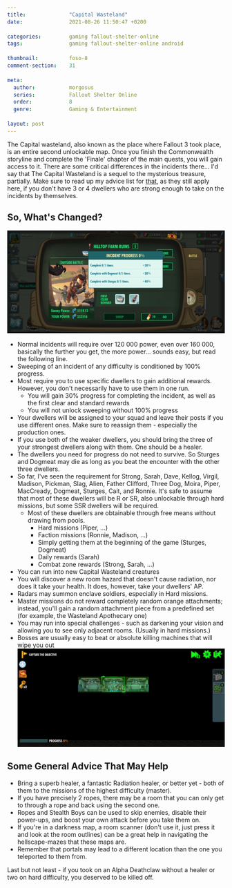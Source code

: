```yaml
---
title:              "Capital Wasteland"
date:               2021-08-26 11:50:47 +0200

categories:         gaming fallout-shelter-online
tags:               gaming fallout-shelter-online android

thumbnail:          foso-8
comment-section:    31

meta:
  author:           morgosus
  series:           Fallout Shelter Online
  order:            8
  genre:            Gaming & Entertainment

layout: post
---
```

The Capital wasteland, also known as the place where Fallout 3 took place, is an entire second unlockable map. Once you finish the Commonwealth storyline and complete the 'Finale' chapter of the main quests, you will gain access to it. There are some critical differences in the incidents there... I'd say that The Capital Wasteland is a sequel to the mysterious treasure, partially. Make sure to read up my advice list for [that](https://www.toms.click/gaming/fallout-shelter-online/2021/08/15/mysterious-treasure.html), as they still apply here, if you don't have 3 or 4 dwellers who are strong enough to take on the incidents by themselves.

## So, What's Changed?
![For one, everything has a progress bar now](/assets/thm/gaming/foso/incident-progress.jpg)
- Normal incidents will require over 120 000 power, even over 160 000, basically the further you get, the more power... sounds easy, but read the following line.
- Sweeping of an incident of any difficulty is conditioned by 100% progress.
- Most require you to use specific dwellers to gain additional rewards. However, you don't necessarily have to use them in one run.
  - You will gain 30% progress for completing the incident, as well as the first clear and standard rewards
  - You will not unlock sweeping without 100% progress
- Your dwellers will be assigned to your squad and leave their posts if you use different ones. Make sure to reassign them - especially the production ones.
- If you use both of the weaker dwellers, you should bring the three of your strongest dwellers along with them. One should be a healer.
- The dwellers you need for progress do not need to survive. So Sturges and Dogmeat may die as long as you beat the encounter with the other three dwellers.
- So far, I've seen the requirement for Strong, Sarah, Dave, Kellog, Virgil, Madison, Pickman, Slag, Alien, Father Clifford, Three Dog, Moira, Piper, MacCready, Dogmeat, Sturges, Cait, and Ronnie. It's safe to assume that most of these dwellers will be R or SR, also unlockable through hard missions, but some SSR dwellers will be required.
  - Most of these dwellers are obtainable through free means without drawing from pools.
    - Hard missions (Piper, ...)
    - Faction missions (Ronnie, Madison, ...)
    - Simply getting them at the beginning of the game (Sturges, Dogmeat)
    - Daily rewards (Sarah)
    - Combat zone rewards (Strong, Sarah, ...)
- You can run into new Capital Wasteland creatures
- You will discover a new room hazard that doesn't cause radiation, nor does it take your health. It does, however, take your dwellers' AP.
- Radars may summon enclave soldiers, especially in Hard missions.
- Master missions do not reward completely random orange attachments; instead, you'll gain a random attachment piece from a predefined set (for example, the Wasteland Apothecary one)
- You may run into special challenges - such as darkening your vision and allowing you to see only adjacent rooms. (Usually in hard missions.)
- Bosses are usually easy to beat or absolute killing machines that will wipe you out
![Yeah, this is seriously a mission you'll run into](/assets/thm/gaming/foso/hellscape.jpg)

## Some General Advice That May Help

- Bring a superb healer, a fantastic Radiation healer, or better yet - both of them to the missions of the highest difficulty (master).
- If you have precisely 2 ropes, there may be a room that you can only get to through a rope and back using the second one.
- Ropes and Stealth Boys can be used to skip enemies, disable their power-ups, and boost your own attack before you take them on.
- If you're in a darkness map, a room scanner (don't use it, just press it and look at the room outlines) can be a great help in navigating the hellscape-mazes that these maps are.
- Remember that portals may lead to a different location than the one you teleported to them from.

Last but not least - if you took on an Alpha Deathclaw without a healer or two on hard difficulty, you deserved to be killed off.
